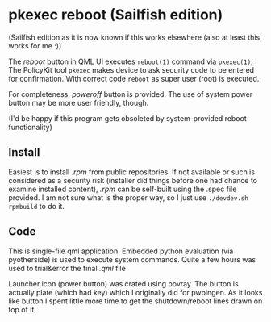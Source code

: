 
pkexec reboot (Sailfish edition)
================================

(Sailfish edition as it is now known if this works elsewhere
(also at least this works for me :))

The *reboot* button in QML UI executes `reboot(1)` command
via `pkexec(1)`; The PolicyKit tool `pkexec` makes device to
ask security code to be entered for confirmation. With correct
code `reboot` as super user (root) is executed.

For completeness, *poweroff* button is provided. The use of
system power button may be more user friendly, though.

(I'd be happy if this program gets obsoleted
 by system-provided reboot functionality)


Install
-------

Easiest is to install *.rpm* from public repositories.
If not available or such is considered as a security
risk (installer did things before one had chance to
examine installed content), *.rpm* can be self-built
using the .spec file provided. I am not sure what is
the proper way, so I just use `./devdev.sh rpmbuild`
to do it.


Code
----

This is single-file qml application. Embedded python evaluation
(via pyotherside) is used to execute system commands. Quite a
few hours was used to trial&error the final *.qml* file

Launcher icon (power button) was crated using povray. The button
is actually plate (which had key) which I originally did for
pwpingen. As it looks like button I spent little more time to
get the shutdown/reboot lines drawn on top of it.
